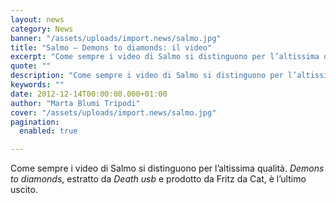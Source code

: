 ```yaml
---
layout: news
category: News
banner: "/assets/uploads/import.news/salmo.jpg"
title: "Salmo – Demons to diamonds: il video"
excerpt: "Come sempre i video di Salmo si distinguono per l’altissima qualità. Demons to diamonds, estratto da Death usb e prodotto da Fritz da Cat, è l’ultimo uscito.  "
quote: ""
description: "Come sempre i video di Salmo si distinguono per l’altissima qualità. Demons to diamonds, estratto da Death usb e prodotto da Fritz da Cat, è l’ultimo uscito.  "
keywords: ""
date: 2012-12-14T00:00:00.000+01:00
author: "Marta Blumi Tripodi"
cover: "/assets/uploads/import.news/salmo.jpg"
pagination:
  enabled: true

---
```


Come sempre i video di Salmo si distinguono per l’altissima qualità. _Demons to diamonds_, estratto da _Death usb_ e prodotto da Fritz da Cat, è l’ultimo uscito.

  